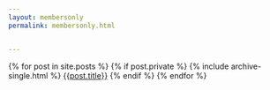 ```yaml
---
layout: membersonly
permalink: membersonly.html


---
```


<div class="grid__wrapper">
  {% for post in site.posts %}
	{% if post.private %}
		{% include archive-single.html %}
		<a href="{{ post.url | prepend: site.baseurl }}">{{post.title}}</a>
	{% endif %}
  {% endfor %}
</div>



